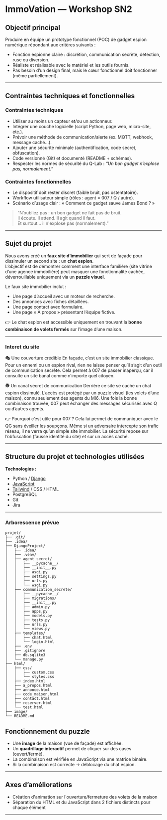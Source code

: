 # ImmoVation — Workshop SN2

## Objectif principal
Produire en équipe un prototype fonctionnel (POC) de gadget espion numérique répondant aux critères suivants :

- Fonction espionne claire : discrétion, communication secrète, détection, ruse ou diversion.  
- Réaliste et réalisable avec le matériel et les outils fournis.  
- Pas besoin d’un design final, mais le cœur fonctionnel doit fonctionner (même partiellement).

---

## Contraintes techniques et fonctionnelles

### Contraintes techniques
- Utiliser au moins un capteur et/ou un actionneur.  
- Intégrer une couche logicielle (script Python, page web, micro-site, etc.).  
- Prévoir une méthode de communication/alerte (ex. MQTT, webhook, message caché…).  
- Ajouter une sécurité minimale (authentification, code secret, obfuscation).  
- Code versionné (Git) et documenté (README + schémas).  
- Respecter les normes de sécurité du Q-Lab : *“Un bon gadget n’explose pas, normalement.”*

### Contraintes fonctionnelles
- Le dispositif doit rester discret (faible bruit, pas ostentatoire).  
- Workflow utilisateur simple (rôles : agent = 007 / Q / autre).  
- Scénario d’usage clair : « Comment ce gadget sauve James Bond ? »  

> “N’oubliez pas : un bon gadget ne fait pas de bruit.  
> Il écoute. Il attend. Il agit quand il faut.  
> Et surtout… il n'explose pas (normalement).”

---

## Sujet du projet
Nous avons créé un **faux site d’immobilier** qui sert de façade pour dissimuler un second site : un **chat espion**.  
L’objectif est de démontrer comment une interface familière (site vitrine d’une agence immobilière) peut masquer une fonctionnalité cachée, déverrouillable uniquement via un **puzzle visuel**.

Le faux site immobilier inclut :
- Une page d’accueil avec un moteur de recherche.  
- Des annonces avec fiches détaillées.  
- Une page contact avec formulaire.  
- Une page « À propos » présentant l’équipe fictive.

👉 Le chat espion est accessible uniquement en trouvant la **bonne combinaison de volets fermés** sur l’image d’une maison.

---
### Interet du site 

🎭 Une couverture crédible
En façade, c’est un site immobilier classique.
Pour un ennemi ou un espion rival, rien ne laisse penser qu’il s’agit d’un outil de communication secrète.
Cela permet à 007 de passer inaperçu, car il consulte un site banal comme n’importe quel citoyen.

🕵️ Un canal secret de communication
Derrière ce site se cache un chat espion dissimulé.
L’accès est protégé par un puzzle visuel (les volets d’une maison), connu seulement des agents du MI6.
Une fois la bonne combinaison trouvée, 007 peut échanger des messages sécurisés avec Q ou d’autres agents.

👉 Pourquoi c’est utile pour 007 ?
Cela lui permet de communiquer avec le QG sans éveiller les soupçons.
Même si un adversaire intercepte son trafic réseau, il ne verra qu’un simple site immobilier.
La sécurité repose sur l’obfuscation (fausse identité du site) et sur un accès caché.

---

## Structure du projet et technologies utilisées

**Technologies :**
- Python / [Django](django.md)  
- [JavaScript](javascript.md)  
- [Tailwind](tailwind.md) / CSS / HTML  
- PostgreSQL  
- Git  
- Jira

---

### Arborescence prévue

```
projet/
├── .git/                    
├── .idea/                   
├── DjangoProject/           
│   ├── .idea/               
│   ├── .venv/               
│   ├── agent_secret/        
│   │   ├── __pycache__/     
│   │   ├── __init__.py      
│   │   ├── asgi.py          
│   │   ├── settings.py      
│   │   ├── urls.py          
│   │   └── wsgi.py          
│   ├── communication_secrete/ 
│   │   ├── __pycache__/     
│   │   ├── migrations/      
│   │   ├── __init__.py
│   │   ├── admin.py         
│   │   ├── apps.py          
│   │   ├── models.py        
│   │   ├── tests.py         
│   │   ├── urls.py          
│   │   └── views.py         
│   ├── templates/           
│   │   ├── chat.html        
│   │   └── login.html       
│   ├── .env                 
│   ├── .gitignore
│   ├── db.sqlite3           
│   └── manage.py            
├── html/                    
│   ├── css/
│   │   ├── custom.css       
│   │   └── styles.css       
│   ├── index.html
│   ├── a_propos.html
│   ├── annonce.html
│   ├── code_maison.html
│   ├── contact.html
│   ├── reserver.html
│   └── test.html
├── image/                   
└── README.md               

```
## Fonctionnement du puzzle

- Une **image** de la maison (vue de façade) est affichée.  
- Un **quadrillage interactif** permet de cliquer sur des cases (ouvert/fermé).  
- La combinaison est vérifiée en JavaScript via une matrice binaire.  
- Si la combinaison est correcte → déblocage du chat espion.

---


## Axes d’améliorations

- Création d'animation sur l'ouverture/fermeture des volets de la maison
- Séparation du HTML et du JavaScript dans 2 fichiers distincts pour chaque élément


---
